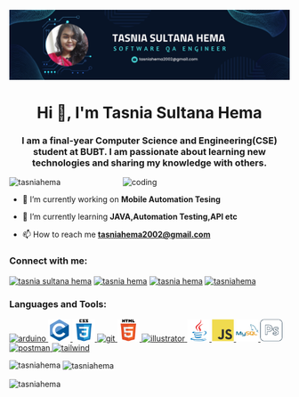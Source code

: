 ![logo](https://github.com/tasniahema/tasniahema/blob/main/Tasnia%20Hema%20LinkedIn%20Banner.png)
<h1 align="center">Hi 👋, I'm Tasnia Sultana Hema</h1>
<h3 align="center">I am a final-year Computer Science and Engineering(CSE) student at BUBT. I am passionate about learning new technologies and sharing my knowledge with others.</h3>

<img align="right" alt="coding" width ="300" src="https://media.giphy.com/media/jnWAi68AxKQKLwL1Dy/giphy.gif">

<p align="left"> <img src="https://komarev.com/ghpvc/?username=tasniahema&label=Profile%20views&color=0e75b6&style=flat" alt="tasniahema" /> </p>

- 🔭 I’m currently working on **Mobile Automation Tesing**

- 🌱 I’m currently learning **JAVA,Automation Testing,API etc**

- 📫 How to reach me **tasniahema2002@gmail.com**

<h3 align="left">Connect with me:</h3>
<p align="left">
<a href="https://linkedin.com/in/tasnia sultana hema" target="blank"><img align="center" src="https://raw.githubusercontent.com/rahuldkjain/github-profile-readme-generator/master/src/images/icons/Social/linked-in-alt.svg" alt="tasnia sultana hema" height="30" width="40" /></a>
<a href="https://fb.com/tasnia hema" target="blank"><img align="center" src="https://raw.githubusercontent.com/rahuldkjain/github-profile-readme-generator/master/src/images/icons/Social/facebook.svg" alt="tasnia hema" height="30" width="40" /></a>
<a href="https://www.youtube.com/c/tasnia hema" target="blank"><img align="center" src="https://raw.githubusercontent.com/rahuldkjain/github-profile-readme-generator/master/src/images/icons/Social/youtube.svg" alt="tasnia hema" height="30" width="40" /></a>
<a href="https://discord.gg/tasniahema" target="blank"><img align="center" src="https://raw.githubusercontent.com/rahuldkjain/github-profile-readme-generator/master/src/images/icons/Social/discord.svg" alt="tasniahema" height="30" width="40" /></a>
</p>

<h3 align="left">Languages and Tools:</h3>
<p align="left"> <a href="https://www.arduino.cc/" target="_blank" rel="noreferrer"> <img src="https://cdn.worldvectorlogo.com/logos/arduino-1.svg" alt="arduino" width="40" height="40"/> </a> <a href="https://www.cprogramming.com/" target="_blank" rel="noreferrer"> <img src="https://raw.githubusercontent.com/devicons/devicon/master/icons/c/c-original.svg" alt="c" width="40" height="40"/> </a> <a href="https://www.w3schools.com/css/" target="_blank" rel="noreferrer"> <img src="https://raw.githubusercontent.com/devicons/devicon/master/icons/css3/css3-original-wordmark.svg" alt="css3" width="40" height="40"/> </a> <a href="https://git-scm.com/" target="_blank" rel="noreferrer"> <img src="https://www.vectorlogo.zone/logos/git-scm/git-scm-icon.svg" alt="git" width="40" height="40"/> </a> <a href="https://www.w3.org/html/" target="_blank" rel="noreferrer"> <img src="https://raw.githubusercontent.com/devicons/devicon/master/icons/html5/html5-original-wordmark.svg" alt="html5" width="40" height="40"/> </a> <a href="https://www.adobe.com/in/products/illustrator.html" target="_blank" rel="noreferrer"> <img src="https://www.vectorlogo.zone/logos/adobe_illustrator/adobe_illustrator-icon.svg" alt="illustrator" width="40" height="40"/> </a> <a href="https://www.java.com" target="_blank" rel="noreferrer"> <img src="https://raw.githubusercontent.com/devicons/devicon/master/icons/java/java-original.svg" alt="java" width="40" height="40"/> </a> <a href="https://developer.mozilla.org/en-US/docs/Web/JavaScript" target="_blank" rel="noreferrer"> <img src="https://raw.githubusercontent.com/devicons/devicon/master/icons/javascript/javascript-original.svg" alt="javascript" width="40" height="40"/> </a> <a href="https://www.mysql.com/" target="_blank" rel="noreferrer"> <img src="https://raw.githubusercontent.com/devicons/devicon/master/icons/mysql/mysql-original-wordmark.svg" alt="mysql" width="40" height="40"/> </a> <a href="https://www.photoshop.com/en" target="_blank" rel="noreferrer"> <img src="https://raw.githubusercontent.com/devicons/devicon/master/icons/photoshop/photoshop-line.svg" alt="photoshop" width="40" height="40"/> </a> <a href="https://postman.com" target="_blank" rel="noreferrer"> <img src="https://www.vectorlogo.zone/logos/getpostman/getpostman-icon.svg" alt="postman" width="40" height="40"/> </a> <a href="https://tailwindcss.com/" target="_blank" rel="noreferrer"> <img src="https://www.vectorlogo.zone/logos/tailwindcss/tailwindcss-icon.svg" alt="tailwind" width="40" height="40"/> </a> </p>

<p><img align="left" src="https://github-readme-stats.vercel.app/api/top-langs?username=tasniahema&show_icons=true&locale=en&layout=compact" alt="tasniahema" /></p>

<p>&nbsp;<img align="center" src="https://github-readme-stats.vercel.app/api?username=tasniahema&show_icons=true&locale=en" alt="tasniahema" /></p>

<p><img align="center" src="https://github-readme-streak-stats.herokuapp.com/?user=tasniahema&" alt="tasniahema" /></p>

